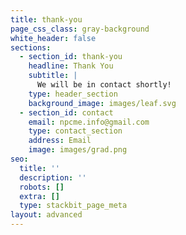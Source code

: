 ```yaml
---
title: thank-you
page_css_class: gray-background
white_header: false
sections:
  - section_id: thank-you
    headline: Thank You
    subtitle: |
      We will be in contact shortly!
    type: header_section
    background_image: images/leaf.svg
  - section_id: contact
    email: npcme.info@gmail.com
    type: contact_section
    address: Email
    image: images/grad.png
seo:
  title: ''
  description: ''
  robots: []
  extra: []
  type: stackbit_page_meta
layout: advanced
---
```

